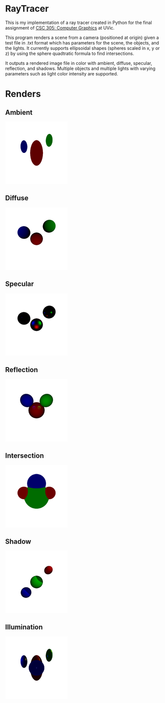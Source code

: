 # RayTracer

This is my implementation of a ray tracer created in Python for the final assignment of [CSC 305: Computer Graphics](https://www.uvic.ca/calendar/undergrad/index.php#/courses/H1p5ku6XV "UVic Course Page") at UVic.

This program renders a scene from a camera (positioned at origin) given a test file in .txt format which has parameters for the scene, the objects, and the lights. It currently supports ellipsoidal shapes (spheres scaled in x, y or z) by using the sphere quadtratic formula to find intersections.

It outputs a rendered image file in color with ambient, diffuse, specular, reflection, and shadows. Multiple objects and multiple lights with varying parameters such as light color intensity are supported.

# Renders

## Ambient

<img src="https://raw.githubusercontent.com/kutaycinar/RayTracer/main/tests/testAmbient.png" width="200" height="200">

## Diffuse

<img src="https://raw.githubusercontent.com/kutaycinar/RayTracer/main/tests/testDiffuse.png" width="200" height="200">

## Specular

<img src="https://raw.githubusercontent.com/kutaycinar/RayTracer/main/tests/testSpecular.png" width="200" height="200">

## Reflection

<img src="https://raw.githubusercontent.com/kutaycinar/RayTracer/main/tests/testReflection.png" width="200" height="200">

## Intersection

<img src="https://raw.githubusercontent.com/kutaycinar/RayTracer/main/tests/testIntersection.png" width="200" height="200">

## Shadow

<img src="https://raw.githubusercontent.com/kutaycinar/RayTracer/main/tests/testShadow.png" width="200" height="200">

## Illumination

<img src="https://raw.githubusercontent.com/kutaycinar/RayTracer/main/tests/testIllum.png" width="200" height="200">
